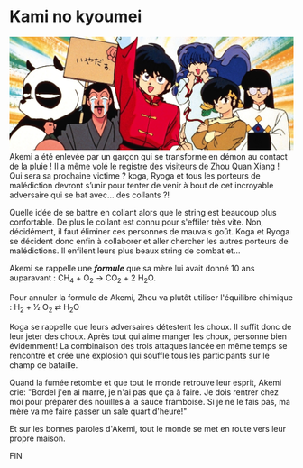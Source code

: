 # Kami no kyoumei
![story image](/assets/img/picture.jpg)
Akemi a été enlevée par un garçon qui se transforme en démon au contact de la pluie ! Il a même volé le registre des visiteurs de Zhou Quan Xiang ! Qui sera sa prochaine victime ? koga, Ryoga et tous les porteurs de malédiction devront s’unir pour tenter de venir à bout de cet incroyable adversaire qui se bat avec… des collants ?!

Quelle idée de se battre en collant alors que le string est beaucoup plus confortable. De plus le collant est connu pour s'effiler très vite. Non, décidément, il faut éliminer ces personnes de mauvais goût.
Koga et Ryoga se décident donc enfin à collaborer et aller chercher les autres porteurs de malédictions. Il enfilent leurs plus beaux string de combat et...

Akemi se rappelle une **_formule_** que sa mère lui avait donné 10 ans auparavant : CH<sub>4</sub> + O<sub>2</sub> &rarr; CO<sub>2</sub> + 2 H<sub>2</sub>O.

Pour annuler la formule de Akemi, Zhou va plutôt utiliser l'équilibre chimique : H<sub>2</sub> + &frac12; O<sub>2</sub> &rlarr; H<sub>2</sub>O

Koga se rappelle que leurs adversaires détestent les choux. Il suffit donc de leur jeter des choux. Après tout qui aime manger les choux, personne bien évidemment\!
La combinaison des trois attaques lancée en même temps se rencontre et crée une explosion qui souffle tous les participants sur le champ de bataille.

Quand la fumée retombe et que tout le monde retrouve leur esprit, Akemi crie: "Bordel j'en ai marre, je n'ai pas que ça à faire. Je dois rentrer chez moi pour préparer des nouilles à la sauce framboise. Si je ne le fais pas, ma mère va me faire passer un sale quart d'heure\!"

Et sur les bonnes paroles d'Akemi, tout le monde se met en route vers leur propre maison.

FIN